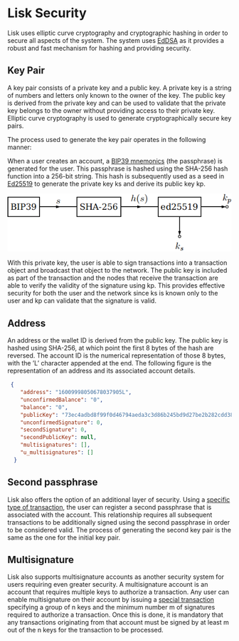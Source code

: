 # Lisk Security

Lisk uses elliptic curve cryptography and cryptographic hashing in order to secure all aspects of the system. The system uses [EdDSA](https://tools.ietf.org/html/rfc8032) as it provides a robust and fast mechanism for hashing and providing security.
## Key Pair
A key pair consists of a private key and a public key. A private key is a string of numbers and letters only known to the owner of the key. The public key is derived from the private key and can be used to validate that the private key belongs to the owner without providing access to their private key. Elliptic curve cryptography is used to generate cryptographically secure key pairs.

The process used to generate the key pair operates in the following manner:

When a user creates an account, a [BIP39 mnemonics](https://github.com/bitcoin/bips/blob/master/bip-0039.mediawiki) (the passphrase) is generated for the user. This passphrase is hashed using the SHA-256 hash function into a 256-bit string. This hash is subsequently used as a seed in [Ed25519](https://ed25519.cr.yp.to/) to generate the private key ks and derive its public key kp.

![lisk_protocol-keypair](lisk_protocol-keypair.png "lisk_protocol-keypair")

With this private key, the user is able to sign transactions into a transaction object and broadcast that object to the network. The public key is included as part of the transaction and the nodes that receive the transaction are able to verify the validity of the signature using kp. This provides effective security for both the user and the network since ks is known only to the user and kp can validate that the signature is valid.

## Address
An address or the wallet ID is derived from the public key. The public key is hashed using SHA-256, at which point the first 8 bytes of the hash are reversed. The account ID is the numerical representation of those 8 bytes, with the ’L’ character appended at the end. The following figure is the representation of an address and its associated account details.

```json
 {
    "address": "16009998050678037905L",
    "unconfirmedBalance": "0",
    "balance": "0",
    "publicKey": "73ec4adbd8f99f0d46794aeda3c3d86b245bd9d27be2b282cdd38ad21988556b",
    "unconfirmedSignature": 0,
    "secondSignature": 0,
    "secondPublicKey": null,
    "multisignatures": [],
    "u_multisignatures": []
  }
```

## Second passphrase
Lisk also offers the option of an additional layer of security. Using a  [specific type of transaction](../transactions/transactions.md#second-signature-registration-transaction), the user can register a second passphrase that is associated with the account. This relationship requires all subsequent transactions to be additionally signed using the second passphrase in order to be considered valid. The process of generating the second key pair is the same as the one for the initial key pair.

## Multisignature
Lisk also supports multisignature accounts as another security system for users requiring even greater security. A multisignature account is an account that requires multiple keys to authorize a transaction. Any user can enable multisignature on their account by issuing a [special transaction](../transactions/transactions.md#multisignature-registration-transaction) specifying a group of n keys and the minimum number m of signatures required to authorize a transaction. Once this is done, it is mandatory that any transactions originating from that account must be signed by at least m out of the n keys for the transaction to be processed.

